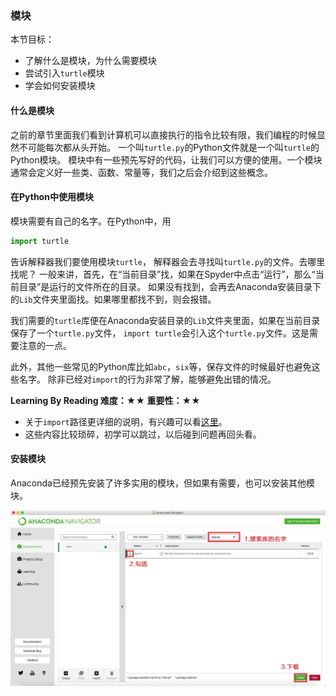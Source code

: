 ### 模块

本节目标：
- 了解什么是模块，为什么需要模块
- 尝试引入`turtle`模块
- 学会如何安装模块

#### 什么是模块

之前的章节里面我们看到计算机可以直接执行的指令比较有限，我们编程的时候显然不可能每次都从头开始。
一个叫`turtle.py`的Python文件就是一个叫`turtle`的Python模块。
模块中有一些预先写好的代码，让我们可以方便的使用。一个模块通常会定义好一些类、函数、常量等，我们之后会介绍到这些概念。

#### 在Python中使用模块

模块需要有自己的名字。在Python中，用
```python
import turtle
```
告诉解释器我们要使用模块`turtle`，
解释器会去寻找叫`turtle.py`的文件。去哪里找呢？
一般来讲，首先，在“当前目录”找，如果在Spyder中点击“运行”，那么“当前目录”是运行的文件所在的目录。
如果没有找到，会再去Anaconda安装目录下的`Lib`文件夹里面找。如果哪里都找不到，则会报错。

我们需要的`turtle`库便在Anaconda安装目录的`Lib`文件夹里面，如果在当前目录保存了一个`turtle.py`文件，
`import turtle`会引入这个`turtle.py`文件。这是需要注意的一点。

此外，其他一些常见的Python库比如`abc`，`six`等，保存文件的时候最好也避免这些名字。
除非已经对`import`的行为非常了解，能够避免出错的情况。

**Learning By Reading 难度：★★ 重要性：★★**
- 关于`import`路径更详细的说明，有兴趣可以看[这里](http://blog.csdn.net/zhouguoqionghai/article/details/69787437)。
- 这些内容比较琐碎，初学可以跳过，以后碰到问题再回头看。

#### 安装模块

Anaconda已经预先安装了许多实用的模块，但如果有需要，也可以安装其他模块。

![](/image/anaconda_module.png)
